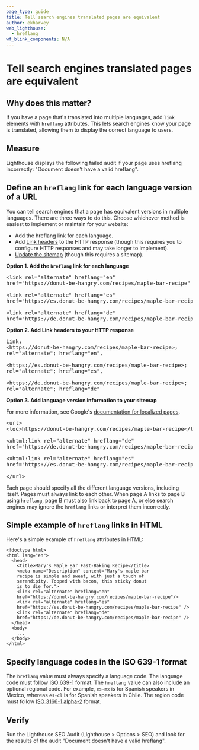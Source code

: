 ```yaml
---
page_type: guide
title: Tell search engines translated pages are equivalent
author: ekharvey
web_lighthouse:
  - hreflang
wf_blink_components: N/A
---
```


# Tell search engines translated pages are equivalent

## Why does this matter?

If you have a page that's translated into multiple languages, add `link`
elements with  `hreflang` attributes. This lets search engines know your page is
translated, allowing them to display the correct language to users.

## Measure

Lighthouse displays the following failed audit if your page uses hreflang
incorrectly: "Document doesn't have a valid hreflang".

## Define an `hreflang` link for each language version of a URL

You can tell search engines that a page has equivalent versions in multiple
languages. There are three ways to do this. Choose whichever method is easiest
to implement or maintain for your website:

+  Add the hreflang link for each language.
+  Add [Link
    headers](https://developer.mozilla.org/en-US/docs/Web/HTTP/Headers) to the
    HTTP response (though this requires you to configure HTTP responses and may
    take longer to implement).
+  [Update the sitemap](https://support.google.com/webmasters/answer/156184)
    (though this requires a sitemap).

**Option 1. Add the `hreflang` link for each language**

<pre class="prettyprint">
&lt;link rel="alternate" hreflang="en" 
href="https://donut-be-hangry.com/recipes/maple-bar-recipe" />

&lt;link rel="alternate" hreflang="es" 
href="https://es.donut-be-hangry.com/recipes/maple-bar-recipe" />

&lt;link rel="alternate" hreflang="de" 
href="https://de.donut-be-hangry.com/recipes/maple-bar-recipe" />
</pre>

**Option 2. Add Link headers to your HTTP response**

<pre class="prettyprint">
Link: 
&lt;https://donut-be-hangry.com/recipes/maple-bar-recipe&gt;;
rel="alternate"; hreflang="en", 

&lt;https://es.donut-be-hangry.com/recipes/maple-bar-recipe&gt;;
rel="alternate"; hreflang="es", 

&lt;https://de.donut-be-hangry.com/recipes/maple-bar-recipe&gt;;
rel="alternate"; hreflang="de"
</pre>

**Option 3. Add language version information to your sitemap**

<div class="aside note">
For more information, see
Google's <a href="https://support.google.com/webmasters/answer/189077">
documentation for localized pages</a>.
</div>

 <pre class="prettyprint">
&lt;url&gt;
&lt;loc&gt;https://donut-be-hangry.com/recipes/maple-bar-recipe&lt;/loc&gt;

&lt;xhtml:link rel="alternate" hreflang="de"
href="https://de.donut-be-hangry.com/recipes/maple-bar-recipe"/&gt;

&lt;xhtml:link rel="alternate" hreflang="es"
href="https://es.donut-be-hangry.com/recipes/maple-bar-recipe"/&gt;

&lt;/url&gt;
</pre>

Each page should specify all the different language versions, including itself.
Pages must always link to each other. When page A links to page B using
`hreflang`, page B must also link back to page A, or else search engines may
ignore the `hreflang` links or interpret them incorrectly.

## Simple example of `hreflang` links in HTML

Here's a simple example of `hreflang` attributes in HTML:

```
<!doctype html>
<html lang="en">
  <head>
    <title>Mary's Maple Bar Fast-Baking Recipe</title>
    <meta name="Description" content="Mary's maple bar
    recipe is simple and sweet, with just a touch of
    serendipity. Topped with bacon, this sticky donut
    is to die for.">
    <link rel="alternate" hreflang="en" 
    href="https://donut-be-hangry.com/recipes/maple-bar-recipe"/>
    <link rel="alternate" hreflang="es" 
    href="https://es.donut-be-hangry.com/recipes/maple-bar-recipe" />
    <link rel="alternate" hreflang="de" 
    href="https://de.donut-be-hangry.com/recipes/maple-bar-recipe" />
  </head>
  <body>
    ...
  </body>
</html>
```

## Specify language codes in the ISO 639-1 format

The `hreflang` value must always specify a language code. The language code must
follow [ISO 639-1](https://wikipedia.org/wiki/List_of_ISO_639-1_codes) format.
The `hreflang` value can also include an optional regional code. For example,
`es-mx` is for Spanish speakers in Mexico, whereas `es-cl` is for Spanish
speakers in Chile. The region code must follow [ISO 3166-1
alpha-2](https://wikipedia.org/wiki/ISO_3166-1_alpha-2) format.

## Verify

Run the Lighthouse SEO Audit (Lighthouse > Options > SEO) and look for the
results of the audit "Document doesn't have a valid hreflang".
